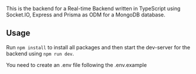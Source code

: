 This is the backend for a Real-time Backend written in TypeScript using Socket.IO, Express and Prisma as ODM for a MongoDB database.

## Usage

Run `npm install` to install all packages and then start the dev-server for the backend using `npm run dev`.

You need to create an .env file following the .env.example
